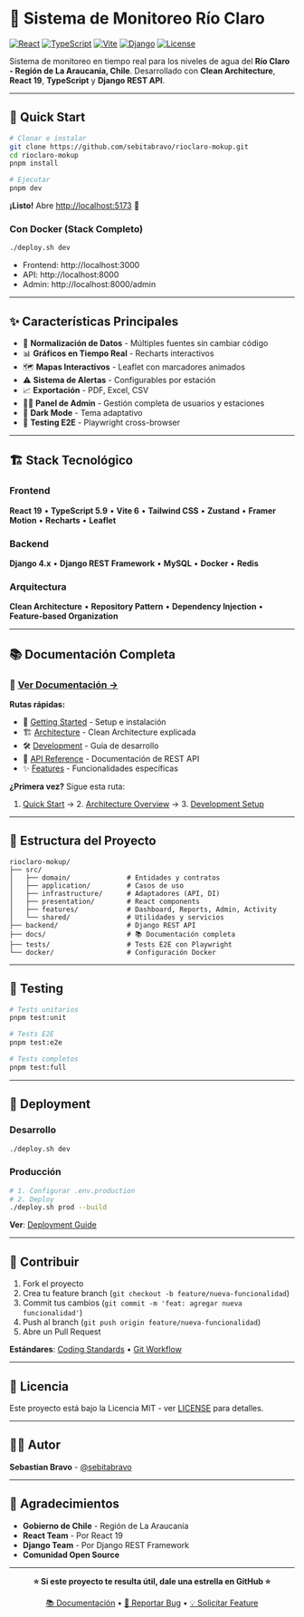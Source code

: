 # 🌊 Sistema de Monitoreo Río Claro

[![React](https://img.shields.io/badge/React-19-blue.svg)](https://react.dev)
[![TypeScript](https://img.shields.io/badge/TypeScript-5.9-blue.svg)](https://www.typescriptlang.org)
[![Vite](https://img.shields.io/badge/Vite-6.0-green.svg)](https://vitejs.dev)
[![Django](https://img.shields.io/badge/Django-4.x-green.svg)](https://www.djangoproject.com)
[![License](https://img.shields.io/badge/License-MIT-yellow.svg)](LICENSE)

Sistema de monitoreo en tiempo real para los niveles de agua del **Río Claro - Región de La Araucanía, Chile**. Desarrollado con **Clean Architecture**, **React 19**, **TypeScript** y **Django REST API**.

---

## 🚀 Quick Start

```bash
# Clonar e instalar
git clone https://github.com/sebitabravo/rioclaro-mokup.git
cd rioclaro-mokup
pnpm install

# Ejecutar
pnpm dev
```

**¡Listo!** Abre [http://localhost:5173](http://localhost:5173) 🎉

### Con Docker (Stack Completo)

```bash
./deploy.sh dev
```

- Frontend: http://localhost:3000
- API: http://localhost:8000
- Admin: http://localhost:8000/admin

---

## ✨ Características Principales

- 🔄 **Normalización de Datos** - Múltiples fuentes sin cambiar código
- 📊 **Gráficos en Tiempo Real** - Recharts interactivos
- 🗺️ **Mapas Interactivos** - Leaflet con marcadores animados
- ⚠️ **Sistema de Alertas** - Configurables por estación
- 📈 **Exportación** - PDF, Excel, CSV
- 👨‍💼 **Panel de Admin** - Gestión completa de usuarios y estaciones
- 🌙 **Dark Mode** - Tema adaptativo
- 🧪 **Testing E2E** - Playwright cross-browser

---

## 🏗️ Stack Tecnológico

### Frontend
**React 19** • **TypeScript 5.9** • **Vite 6** • **Tailwind CSS** • **Zustand** • **Framer Motion** • **Recharts** • **Leaflet**

### Backend
**Django 4.x** • **Django REST Framework** • **MySQL** • **Docker** • **Redis**

### Arquitectura
**Clean Architecture** • **Repository Pattern** • **Dependency Injection** • **Feature-based Organization**

---

## 📚 Documentación Completa

### 📖 **[Ver Documentación →](docs/README.md)**

**Rutas rápidas:**
- 🚀 [Getting Started](docs/getting-started/) - Setup e instalación
- 🏗️ [Architecture](docs/architecture/overview.md) - Clean Architecture explicada
- 🛠️ [Development](docs/development/setup.md) - Guía de desarrollo
- 🔌 [API Reference](docs/api/) - Documentación de REST API
- ✨ [Features](docs/features/) - Funcionalidades específicas

**¿Primera vez?** Sigue esta ruta:
1. [Quick Start](docs/getting-started/) → 2. [Architecture Overview](docs/architecture/overview.md) → 3. [Development Setup](docs/development/setup.md)

---

## 📂 Estructura del Proyecto

```
rioclaro-mokup/
├── src/
│   ├── domain/              # Entidades y contratos
│   ├── application/         # Casos de uso
│   ├── infrastructure/      # Adaptadores (API, DI)
│   ├── presentation/        # React components
│   ├── features/            # Dashboard, Reports, Admin, Activity
│   └── shared/              # Utilidades y servicios
├── backend/                 # Django REST API
├── docs/                    # 📚 Documentación completa
├── tests/                   # Tests E2E con Playwright
└── docker/                  # Configuración Docker
```

---

## 🧪 Testing

```bash
# Tests unitarios
pnpm test:unit

# Tests E2E
pnpm test:e2e

# Tests completos
pnpm test:full
```

---

## 🚢 Deployment

### Desarrollo
```bash
./deploy.sh dev
```

### Producción
```bash
# 1. Configurar .env.production
# 2. Deploy
./deploy.sh prod --build
```

**Ver**: [Deployment Guide](docs/backend/django-setup.md#deployment)

---

## 🤝 Contribuir

1. Fork el proyecto
2. Crea tu feature branch (`git checkout -b feature/nueva-funcionalidad`)
3. Commit tus cambios (`git commit -m 'feat: agregar nueva funcionalidad'`)
4. Push al branch (`git push origin feature/nueva-funcionalidad`)
5. Abre un Pull Request

**Estándares**: [Coding Standards](docs/development/coding-standards.md) • [Git Workflow](docs/development/setup.md)

---

## 📄 Licencia

Este proyecto está bajo la Licencia MIT - ver [LICENSE](LICENSE) para detalles.

---

## 👨‍💻 Autor

**Sebastian Bravo** - [@sebitabravo](https://github.com/sebitabravo)

---

## 🙏 Agradecimientos

- **Gobierno de Chile** - Región de La Araucanía
- **React Team** - Por React 19
- **Django Team** - Por Django REST Framework
- **Comunidad Open Source**

---

<div align="center">

**⭐ Si este proyecto te resulta útil, dale una estrella en GitHub ⭐**

[📚 Documentación](docs/) • [🐛 Reportar Bug](https://github.com/sebitabravo/rioclaro-mokup/issues) • [💡 Solicitar Feature](https://github.com/sebitabravo/rioclaro-mokup/issues)

</div>